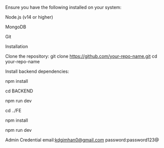 Ensure you have the following installed on your system:

Node.js (v14 or higher)

MongoDB

Git

Installation

Clone the repository:
git clone https://github.com/your-repo-name.git
cd your-repo-name


Install backend dependencies:

npm install

cd BACKEND


npm run dev


cd ../FE


npm install


npm run dev

Admin Credential 
email:kdgimhan0@gmail.com
password:password123@
